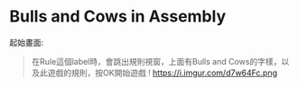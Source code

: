 # Bulls and Cows in Assembly 

起始畫面: 
> 在Rule這個label時，會跳出規則視窗，上面有Bulls and Cows的字樣，以及此遊戲的規則，按OK開始遊戲
! https://i.imgur.com/d7w64Fc.png
